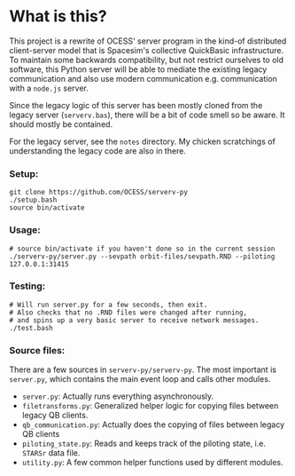 # What is this?

This project is a rewrite of OCESS' server program in the
kind-of distributed client-server model that is Spacesim's
collective QuickBasic infrastructure. To maintain some
backwards compatibility, but not restrict ourselves to
old software, this Python server will be able to mediate
the existing legacy communication and also use modern
communication e.g. communication with a `node.js` server.

Since the legacy logic of this server has been mostly cloned
from the legacy server (`serverv.bas`), there will be a bit
of code smell so be aware. It should mostly be contained.

For the legacy server, see the `notes` directory. My chicken
scratchings of understanding the legacy code are also in there.

### Setup:

    git clone https://github.com/OCESS/serverv-py
    ./setup.bash
    source bin/activate

### Usage:

    # source bin/activate if you haven't done so in the current session
    ./serverv-py/server.py --sevpath orbit-files/sevpath.RND --piloting 127.0.0.1:31415

### Testing:

    # Will run server.py for a few seconds, then exit.
    # Also checks that no .RND files were changed after running,
    # and spins up a very basic server to receive network messages.
    ./test.bash

### Source files:

There are a few sources in `serverv-py/serverv-py`. The most important is
`server.py`, which contains the main event loop and calls other modules.

- `server.py`: Actually runs everything asynchronously.
- `filetransforms.py`: Generalized helper logic for copying files between legacy
  QB clients.
- `qb_communication.py`: Actually does the copying of files between
  legacy QB clients
- `piloting_state.py`: Reads and keeps track of the piloting state, i.e.
  `STARSr` data file.
- `utility.py`: A few common helper functions used by different modules.
